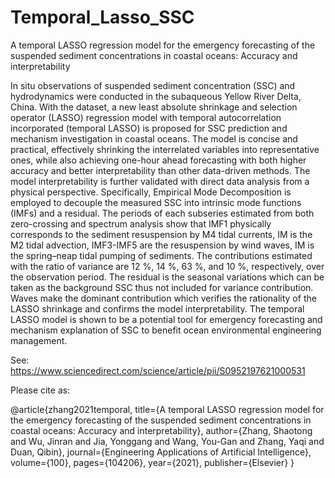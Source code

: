 # Temporal_Lasso_SSC

A temporal LASSO regression model for the emergency forecasting of the suspended sediment concentrations in coastal oceans: Accuracy and interpretability

In situ observations of suspended sediment concentration (SSC) and hydrodynamics were conducted in the subaqueous Yellow River Delta, China. With the dataset, a new least absolute shrinkage and selection operator (LASSO) regression model with temporal autocorrelation incorporated (temporal LASSO) is proposed for SSC prediction and mechanism investigation in coastal oceans. The model is concise and practical, effectively shrinking the interrelated variables into representative ones, while also achieving one-hour ahead forecasting with both higher accuracy and better interpretability than other data-driven methods. The model interpretability is further validated with direct data analysis from a physical perspective. Specifically, Empirical Mode Decomposition is employed to decouple the measured SSC into intrinsic mode functions (IMFs) and a residual. The periods of each subseries estimated from both zero-crossing and spectrum analysis show that IMF1 physically corresponds to the sediment resuspension by M4 tidal currents, IM is the M2 tidal advection, IMF3-IMF5 are the resuspension by wind waves, IM is the spring–neap tidal pumping of sediments. The contributions estimated with the ratio of variance are 12 %, 14 %, 63 %, and 10 %, respectively, over the observation period. The residual is the seasonal variations which can be taken as the background SSC thus not included for variance contribution. Waves make the dominant contribution which verifies the rationality of the LASSO shrinkage and confirms the model interpretability. The temporal LASSO model is shown to be a potential tool for emergency forecasting and mechanism explanation of SSC to benefit ocean environmental engineering management.

See: https://www.sciencedirect.com/science/article/pii/S0952197621000531

Please cite as:

@article{zhang2021temporal,
  title={A temporal LASSO regression model for the emergency forecasting of the suspended sediment concentrations in coastal oceans: Accuracy and interpretability},
  author={Zhang, Shaotong and Wu, Jinran and Jia, Yonggang and Wang, You-Gan and Zhang, Yaqi and Duan, Qibin},
  journal={Engineering Applications of Artificial Intelligence},
  volume={100},
  pages={104206},
  year={2021},
  publisher={Elsevier}
}
